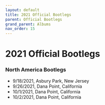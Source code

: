 ```yaml
---
layout: default
title: 2021 Official Bootlegs
parent: Official Bootlegs
grand_parent: Albums
nav_order: 15
---
```


# 2021 Official Bootlegs

### North America Bootlegs

- 9/18/2021, Asbury Park, New Jersey
- 9/26/2021, Dana Point, California
- 10/1/2021, Dana Point, California
- 10/2/2021, Dana Point, California